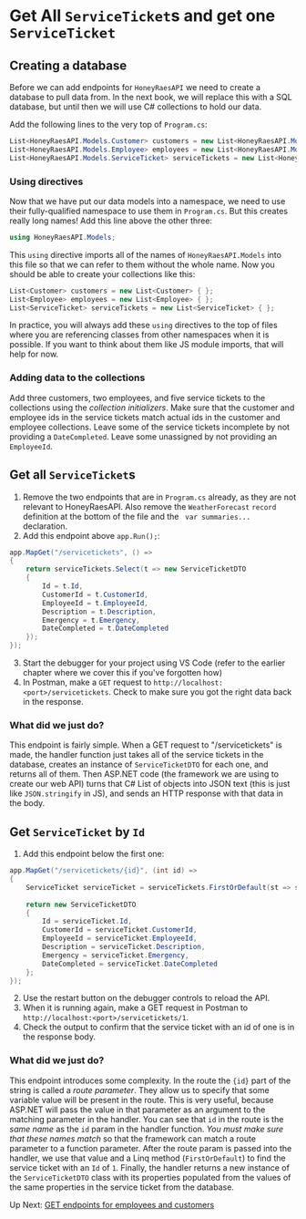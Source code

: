 # Get All `ServiceTicket`s and get one `ServiceTicket`

## Creating a database
Before we can add endpoints for `HoneyRaesAPI` we need to create a database to pull data from. In the next book, we will replace this with a SQL database, but until then we will use C# collections to hold our data. 

Add the following lines to the very top of `Program.cs`:

``` csharp
List<HoneyRaesAPI.Models.Customer> customers = new List<HoneyRaesAPI.Models.Customer> {};
List<HoneyRaesAPI.Models.Employee> employees = new List<HoneyRaesAPI.Models.Employee> {};
List<HoneyRaesAPI.Models.ServiceTicket> serviceTickets = new List<HoneyRaesAPI.Models.ServiceTicket> {};
```

### Using directives

Now that we have put our data models into a namespace, we need to use their fully-qualified namespace to use them in `Program.cs`. But this creates really long names! Add this line above the other three:
```csharp
using HoneyRaesAPI.Models;
```
This `using` directive imports all of the names of `HoneyRaesAPI.Models` into this file so that we can refer to them without the whole name. Now you should be able to create your collections like this: 

``` csharp
List<Customer> customers = new List<Customer> { };
List<Employee> employees = new List<Employee> { };
List<ServiceTicket> serviceTickets = new List<ServiceTicket> { };
```

In practice, you will always add these `using` directives to the top of files where you are referencing classes from other namespaces when it is possible. If you want to think about them like JS module imports, that will help for now. 

### Adding data to the collections

Add three customers, two employees, and five service tickets to the collections using the _collection initializers_. Make sure that the customer and employee ids in the service tickets match actual ids in the customer and employee collections. Leave some of the service tickets incomplete by not providing a `DateCompleted`. Leave some unassigned by not providing an `EmployeeId`. 

## Get all `ServiceTicket`s

1. Remove the two endpoints that are in `Program.cs` already, as they are not relevant to HoneyRaesAPI. Also remove the `WeatherForecast` `record` definition at the bottom of the file and the ` var summaries...` declaration.
1. Add this endpoint above `app.Run();`: 
``` csharp
app.MapGet("/servicetickets", () =>
{
    return serviceTickets.Select(t => new ServiceTicketDTO
    {
        Id = t.Id,
        CustomerId = t.CustomerId,
        EmployeeId = t.EmployeeId,
        Description = t.Description,
        Emergency = t.Emergency,
        DateCompleted = t.DateCompleted
    });
});
```
3. Start the debugger for your project using VS Code (refer to the earlier chapter where we cover this if you've forgotten how)
4. In Postman, make a `GET` request to `http://localhost:<port>/servicetickets`. Check to make sure you got the right data back in the response. 

### What did we just do?
This endpoint is fairly simple. When a GET request to "/servicetickets" is made, the handler function just takes all of the service tickets in the database, creates an instance of `ServiceTicketDTO` for each one, and returns all of them. Then ASP.NET code (the framework we are using to create our web API) turns that C# List of objects into JSON text (this is just like `JSON.stringify` in JS), and sends an HTTP response with that data in the body. 

## Get `ServiceTicket` by `Id`
1. Add this endpoint below the first one:
``` csharp
app.MapGet("/servicetickets/{id}", (int id) =>
{
    ServiceTicket serviceTicket = serviceTickets.FirstOrDefault(st => st.Id == id);
  
    return new ServiceTicketDTO
    {
        Id = serviceTicket.Id,
        CustomerId = serviceTicket.CustomerId,
        EmployeeId = serviceTicket.EmployeeId,
        Description = serviceTicket.Description,
        Emergency = serviceTicket.Emergency,
        DateCompleted = serviceTicket.DateCompleted
    };
});
```
2. Use the restart button on the debugger controls to reload the API.
3. When it is running again, make a GET request in Postman to `http://localhost:<port>/servicetickets/1`. 
4. Check the output to confirm that the service ticket with an id of one is in the response body. 

### What did we just do?
This endpoint introduces some complexity. In the route the `{id}` part of the string is called a _route parameter_. They allow us to specify that some variable value will be present in the route. This is very useful, because ASP.NET will pass the value in that parameter as an argument to the matching parameter in the handler. You can see that `id` in the route is the _same name_ as the `id` param in the handler function. _You must make sure that these names match_ so that the framework can match a route parameter to a function parameter. After the route param is passed into the handler, we use that value and a Linq method (`FirstOrDefault`) to find the service ticket with an `Id` of `1`. Finally, the handler returns a new instance of the `ServiceTicketDTO` class with its properties populated from the values of the same properties in the service ticket from the database.

Up Next: [GET endpoints for employees and customers](./honey-raes-get-emps-cust.md)